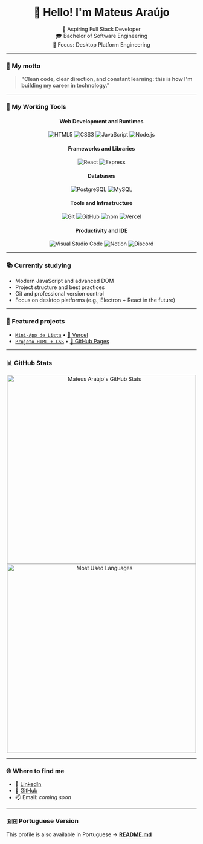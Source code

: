 <!-- markdownlint-disable MD033 -->

<h1 align="center">👋 Hello! I'm Mateus Araújo</h1>
<p align="center">🚀 Aspiring Full Stack Developer<br/>🎓 Bachelor of Software Engineering<br/>🧠 Focus: Desktop Platform Engineering</p>

---

### 🧭 My motto

> **"Clean code, clear direction, and constant learning: this is how I'm building my career in technology."**

---

### 🧰 My Working Tools

<div align="center">
  <h4>Web Development and Runtimes</h4>
  <img src="https://img.shields.io/badge/HTML5-E34F26?style=flat&logo=html5&logoColor=white" alt="HTML5"/>
  <img src="https://img.shields.io/badge/CSS3-1572B6?style=flat&logo=css3&logoColor=white" alt="CSS3"/>
  <img src="https://img.shields.io/badge/JavaScript-F7DF1E?style=flat&logo=javascript&logoColor=black" alt="JavaScript"/>
  <img src="https://img.shields.io/badge/Node.js-339933?style=flat&logo=node.js&logoColor=white" alt="Node.js"/>
</div>

<div align="center">
  <h4>Frameworks and Libraries</h4>
  <img src="https://img.shields.io/badge/React-61DAFB?style=flat&logo=react&logoColor=black" alt="React"/>
  <img src="https://img.shields.io/badge/Express-000000?style=flat&logo=express&logoColor=white" alt="Express"/>
</div>

<div align="center">
  <h4>Databases</h4>
  <img src="https://img.shields.io/badge/PostgreSQL-4169E1?style=flat&logo=postgresql&logoColor=white" alt="PostgreSQL"/>
  <img src="https://img.shields.io/badge/MySQL-4479A1?style=flat&logo=mysql&logoColor=white" alt="MySQL"/>
</div>

<div align="center">
  <h4>Tools and Infrastructure</h4>
  <img src="https://img.shields.io/badge/Git-F05032?style=flat&logo=git&logoColor=white" alt="Git"/>
  <img src="https://img.shields.io/badge/GitHub-181717?style=flat&logo=github&logoColor=white" alt="GitHub"/>
  <img src="https://img.shields.io/badge/npm-CB3837?style=flat&logo=npm&logoColor=white" alt="npm"/>
  <img src="https://img.shields.io/badge/Vercel-000000?style=flat&logo=vercel&logoColor=white" alt="Vercel"/>
</div>

<div align="center">
  <h4>Productivity and IDE</h4>
  <img src="https://img.shields.io/badge/VS%20Code-007ACC?style=flat&logo=visual-studio-code&logoColor=white" alt="Visual Studio Code"/>
  <img src="https://img.shields.io/badge/Notion-000000?style=flat&logo=notion&logoColor=white" alt="Notion"/>
  <img src="https://img.shields.io/badge/Discord-5865F2?style=flat&logo=discord&logoColor=white" alt="Discord"/>
</div>

---

### 📚 Currently studying

- Modern JavaScript and advanced DOM
- Project structure and best practices
- Git and professional version control
- Focus on desktop platforms (e.g., Electron + React in the future)

---

### 🧪 Featured projects

- [`Mini-App de Lista`](https://github.com/mateusaraujos/mini-app-lista) • [🔗 Vercel](https://mini-app-lista.vercel.app)
- [`Projeto HTML + CSS`](https://github.com/mateusaraujos/projeto-html-css) • [🔗 GitHub Pages](https://mateusaraujos.github.io/projeto-html-css/)

---

### 📊 GitHub Stats

<div align="center">
  <img width="500em" src="https://github-readme-stats.vercel.app/api?username=mateusaraujos&show_icons=true&theme=dark&hide_border=false&count_private=true" alt="Mateus Araújo's GitHub Stats"/>
  <br/>
  <img width="500em" src="https://github-readme-stats.vercel.app/api/top-langs/?username=mateusaraujos&layout=compact&hide_border=false&langs_count=8&theme=dark" alt="Most Used Languages"/>
</div>

---

### 🌐 Where to find me

- 💼 [LinkedIn](https://www.linkedin.com/in/mateusaraujos/)
- 🧠 [GitHub](https://github.com/mateusaraujos)
- 📫 Email: _coming soon_

---

### 🇧🇷 Portuguese Version

This profile is also available in Portuguese → [**README.md**](./README.md)
